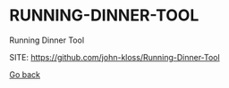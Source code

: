 # RUNNING-DINNER-TOOL
 
 Running Dinner Tool
 
 SITE: https://github.com/john-kloss/Running-Dinner-Tool

 [Go back](https://portable-linux-apps.github.io/apps.html)
